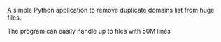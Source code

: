 A simple Python application to remove duplicate domains list from huge files.

The program can easily handle up to files with 50M lines
